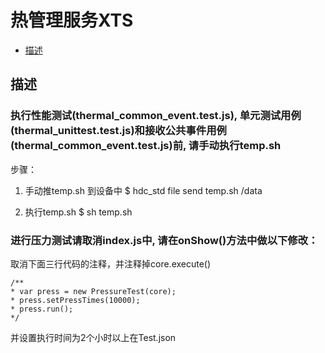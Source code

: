 # 热管理服务XTS

-   [描述](#section0056945901)

## 描述<a name="section0056945901"></a>

### 执行性能测试(thermal_common_event.test.js), 单元测试用例(thermal_unittest.test.js)和接收公共事件用例(thermal_common_event.test.js)前, 请手动执行temp.sh

步骤：

1. 手动推temp.sh 到设备中
    $ hdc_std file send temp.sh /data

2. 执行temp.sh
    $ sh temp.sh

### 进行压力测试请取消index.js中, 请在onShow()方法中做以下修改：
取消下面三行代码的注释，并注释掉core.execute()

    /**
    * var press = new PressureTest(core);
    * press.setPressTimes(10000);
    * press.run();
    */

并设置执行时间为2个小时以上在Test.json
